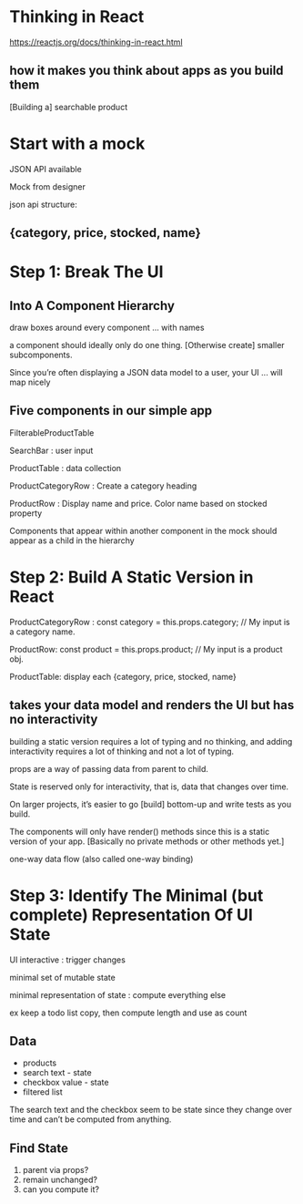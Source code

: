 # Thinking in React
https://reactjs.org/docs/thinking-in-react.html

## how it makes you think about apps as you build them

[Building a] searchable product

# Start with a mock

JSON API available

Mock from designer

json api structure: 

## {category, price, stocked, name}

# Step 1: Break The UI 
## Into A Component Hierarchy

draw boxes around every component ... with names

a component should ideally only do one thing. [Otherwise create] smaller subcomponents.

Since you’re often displaying a JSON data model to a user, your UI ... will map nicely

## Five components in our simple app

FilterableProductTable 

 SearchBar : user input
 
 ProductTable : data collection
 
  ProductCategoryRow : Create a category heading
  
  ProductRow : Display name and price. Color name based on stocked property
 
Components that appear within another component in the mock should appear as a child in the hierarchy


# Step 2: Build A Static Version in React

ProductCategoryRow : const category = this.props.category; // My input is a category name.

ProductRow: const product = this.props.product; // My input is a product obj.

ProductTable: display each {category, price, stocked, name}

## takes your data model and renders the UI but has no interactivity

building a static version requires a lot of typing and no thinking, and adding interactivity requires a lot of thinking and not a lot of typing. 

props are a way of passing data from parent to child.

State is reserved only for interactivity, that is, data that changes over time.

On larger projects, it’s easier to go [build] bottom-up and write tests as you build.

The components will only have render() methods since this is a static version of your app. [Basically no private methods or other methods yet.]

one-way data flow (also called one-way binding)

# Step 3: Identify The Minimal (but complete) Representation Of UI State

UI interactive : trigger changes

minimal set of mutable state

minimal representation of state : compute everything else 

ex keep a todo list copy, then compute length and use as count

## Data

* products
* search text - state
* checkbox value - state
* filtered list

The search text and the checkbox seem to be state since they change over time and can’t be computed from anything.

## Find State

1. parent via props?
2. remain unchanged?
3. can you compute it?
